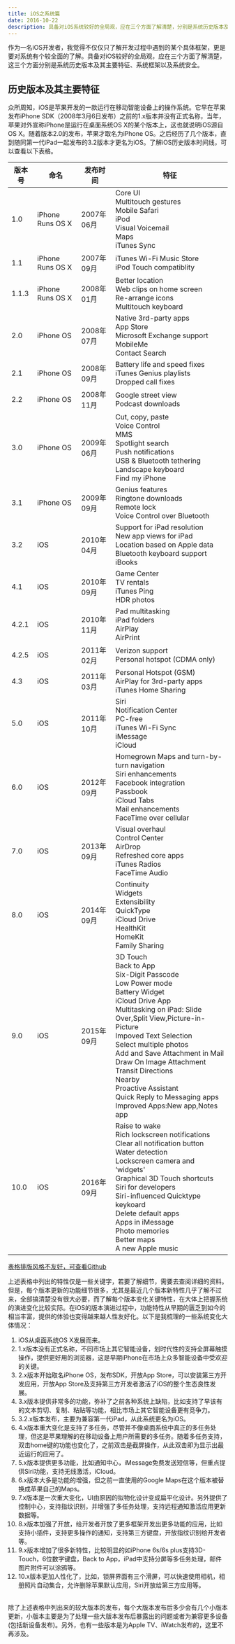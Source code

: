 ```yaml
---
title: iOS之系统篇
date: 2016-10-22
description: 具备对iOS系统较好的全局观，应在三个方面了解清楚，分别是系统历史版本及其主要特征、系统框架以及系统安全。
---
```


作为一名iOS开发者，我觉得不仅仅只了解开发过程中遇到的某个具体框架，更是要对系统有个较全面的了解。具备对iOS较好的全局观，应在三个方面了解清楚，这三个方面分别是系统历史版本及其主要特征、系统框架以及系统安全。  

## 历史版本及其主要特征  
众所周知，iOS是苹果开发的一款运行在移动智能设备上的操作系统。它早在苹果发布iPhone SDK（2008年3月6日发布）之前的1.x版本并没有正式名称，当年，苹果对外宣称iPhone是运行在桌面系统OS X的某个版本上，这也就说明iOS源自OS X。随着版本2.0的发布，苹果才取名为iPhone OS。之后经历了几个版本，直到随同第一代iPad一起发布的3.2版本才更名为iOS。了解iOS历史版本时间线，可以查看以下表格。

|版本号 | 命名 | 发布时间 | 特征|
|----- | ---- | ------ | --- |
|1.0|iPhone Runs OS X|2007年06月|Core UI<br>Multitouch gestures<br>Mobile Safari<br>iPod<br>Visual Voicemail<br>Maps<br>iTunes Sync|
|1.1|iPhone Runs OS X|2007年09月|iTunes Wi-Fi Music Store<br>iPod Touch compatiblity|
|1.1.3|iPhone Runs OS X|2008年01月|Better location<br>Web clips on home screen<br>Re-arrange icons<br>Multitouch keyboard|
|2.0|iPhone OS|2008年07月|Native 3rd-party apps<br>App Store<br>Microsoft Exchange support<br>MobileMe<br>Contact Search|
|2.1|iPhone OS|2008年09月|Battery life and speed fixes<br>iTunes Genius playlists<br>Dropped call fixes|
|2.2|iPhone OS|2008年11月|Google street view<br>Podcast downloads|
|3.0|iPhone OS|2009年06月|Cut, copy, paste<br>Voice Control<br>MMS<br>Spotlight search<br>Push notifications<br>USB & Bluetooth tethering<br>Landscape keyboard<br>Find my iPhone|
|3.1|iPhone OS|2009年09月|Genius features<br>Ringtone downloads<br>Remote lock<br>Voice Control over Bluetooth|
|3.2|iOS|2010年04月|Support for iPad resolution<br>New app views for iPad<br>Location based on Apple data<br>Bluetooth keyboard support<br>iBooks|
|4.1|iOS|2010年09月|Game Center<br>TV rentals<br>iTunes Ping<br>HDR photos|
|4.2.1|iOS|2010年11月|Pad multitasking<br>iPad folders<br>AirPlay<br>AirPrint|
|4.2.5|iOS|2011年02月|Verizon support<br>Personal hotspot (CDMA only)|
|4.3|iOS|2011年03月|Personal Hotspot (GSM)<br>AirPlay for 3rd-party apps<br>iTunes Home Sharing|
|5.0|iOS|2011年10月|Siri<br>Notification Center<br>PC-free<br>iTunes Wi-Fi Sync<br>iMessage<br>iCloud|
|6.0|iOS|2012年09月|Homegrown Maps and turn-by-turn navigation<br>Siri enhancements<br>Facebook integration<br>Passbook<br>iCloud Tabs<br>Mail enhancements<br>FaceTime over cellular
|7.0|iOS|2013年09月|Visual overhaul<br>Control Center<br>AirDrop<br>Refreshed core apps<br>iTunes Radios<br>FaceTime Audio|
|8.0|iOS|2014年09月|Continuity<br>Widgets<br>Extensibility<br>QuickType<br>iCloud Drive<br>HealthKit<br>HomeKit<br>Family Sharing|
|9.0|iOS|2015年09月|3D Touch<br>Back to App<br>Six-Digit Passcode<br>Low Power mode<br>Battery Widget<br>iCloud Drive App<br>Multitasking on iPad: Slide Over,Split View,Picture-in-Picture<br>Impoved Text Selection<br>Select multiple photos<br>Add and Save Attachment in Mail<br>Draw On Image Attachment<br>Transit Directions<br>Nearby<br>Proactive Assistant<br>Quick Reply to Messaging apps<br>Improved Apps:New app,Notes app|
|10.0|iOS|2016年09月|Raise to wake<br>Rich lockscreen notifications<br>Clear all notification button<br>Water detection<br>Lockscreen camera and ‘widgets'<br>Graphical 3D Touch shortcuts<br>Siri for developers<br>Siri-influenced Quicktype keykoard<br>Delete default apps<br>Apps in iMessage<br>Photo memories<br>Better maps<br>A new Apple music|


[表格排版风格不友好，可查看Github](https://github.com/hncoder/hncoder.github.io/blob/master/_posts/2016-10-22-ios-operation-system.md)

上述表格中列出的特性仅是一些关键字，若要了解细节，需要去查阅详细的资料。但是，每个版本更新的功能细节很多，尤其是最近几个版本新特性几乎了解不过来，全部搞清楚没有很大必要，而了解每个版本变化关键特性，在大体上把握系统的演进变化比较实际。在iOS的版本演进过程中，功能特性从早期的匮乏到如今的相当丰富，提供的体验也变得越来越人性友好化。以下是我梳理的一些系统变化大体情况：

1. iOS从桌面系统OS X发展而来。
2. 1.x版本没有正式名称，不同市场上其它智能设备，划时代性的支持全屏幕触摸操作，提供更好用的浏览器，这是早期iPhone在市场上众多智能设备中受欢迎的关键。
3. 2.x版本开始取名iPhone OS，发布SDK，开放App Store，可以安装第三方开发应用，开放App Store及支持第三方开发者激活了iOS的整个生态良性发展。
4. 3.x版本提供非常多的功能，弥补了之前各种系统上缺陷，比如支持了早该有的文本剪切、复制、粘贴等功能，相比市场上其它智能设备更有竞争力。
5. 3.2.x版本发布，主要为兼容第一代iPad，从此系统更名为iOS。
6. 4.x版本重大变化是支持了多任务，尽管并不像桌面系统中真正的多任务处理，但这是苹果理解的在移动设备上用户所需要的多任务。随着多任务支持，双击home键的功能也变化了，之前双击是截屏操作，从此双击即为显示出最近运行的应用了。
7. 5.x版本提供更多功能，比如通知中心，iMessage免费发送短信等，但重点提供Siri功能，支持无线激活，iCloud。
8. 6.x版本大多是功能的增强，但之前一直使用的Google Maps在这个版本被替换成苹果自己的Maps。
9. 7.x版本是一次重大变化，UI由原因的拟物化设计变成扁平化设计。另外提供了控制中心，支持指纹识别，并增强了多任务处理，支持远程通知激活应用更新数据等。
10. 8.x版本加强了开放，给开发者开放了更多框架开发出更多功能的应用，比如支持小插件，支持更多操作的通知，支持第三方键盘，开放指纹识别给开发者等。
11. 9.x版本增加了很多新特性，比较明显的如iPhone 6s/6s plus支持3D-Touch，6位数字键盘，Back to App，iPad中支持分屏等多任务处理，邮件图片附件可以涂鸦等。
12. 10.x版本更加人性化了，比如，锁屏界面有三个滑屏，可以快速使用相机，相册照片自动集合，允许删除苹果默认应用，Siri开放给第三方应用等。

<br>
除了上述表格中列出来的较大版本的发布，每个大版本发布后多少会有几个小版本更新，小版本主要是为了处理一些大版本发布后暴露出的问题或者为兼容更多设备(包括新设备发布)。另外，也有一些版本是为Apple TV、iWatch发布的，这里不再涉及。

